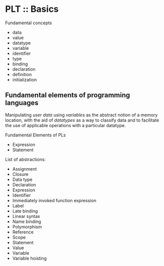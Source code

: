 # PLT :: Basics

Fundamental concepts
- data
- value
- datatype
- variable
- identifier
- type
- binding
- declaration
- definition
- initialization



## Fundamental elements of programming languages

Manipulating *user data* using *variables* as the abstract notion of a memory location, with the aid of *datatypes* as a way to classify data and to facilitate the use of applicable operations with a particular datatype.



Fundamental Elements of PLs
- Expression
- Statement

List of abstractions:
- Assignment
- Closure
- Data type
- Declaration
- Expression
- Identifier
- Immediately invoked function expression
- Label
- Late binding
- Linear syntax
- Name binding
- Polymorphism
- Reference
- Scope
- Statement
- Value
- Variable
- Variable hoisting
